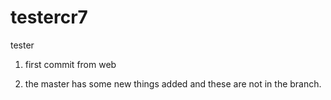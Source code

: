 # testercr7
tester

1. first commit from web

2. the master has some new things added and these are not in the branch.
